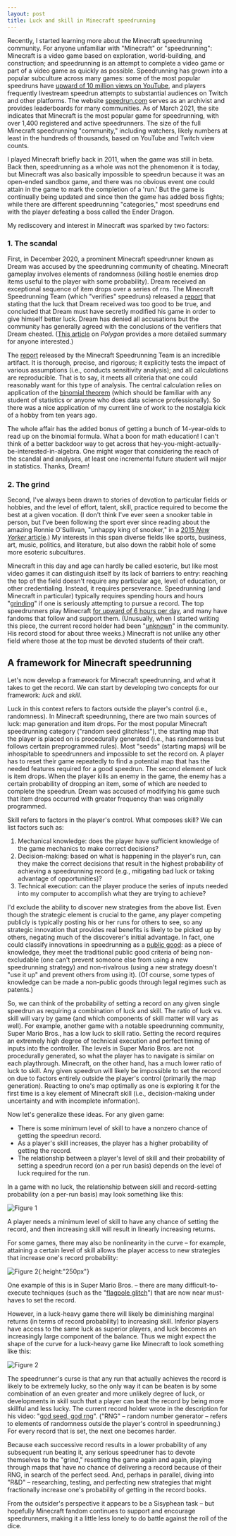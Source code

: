 ```yaml
---
layout: post
title: Luck and skill in Minecraft speedrunning
---
```


Recently, I started learning more about the Minecraft speedrunning community. For anyone unfamiliar with "Minecraft" or "speedrunning": Minecraft is a video game based on exploration, world-building, and construction; and speedrunning is an attempt to complete a video game or part of a video game as quickly as possible. Speedrunning has grown into a popular subculture across many games: some of the most popular speedruns have [upward of 10 million views on YouTube](https://www.youtube.com/watch?v=CFkv6DtKf3w), and players frequently livestream speedrun attempts to substantial audiences on Twitch and other platforms. The website [speedrun.com](www.speedrun.com) serves as an archivist and provides leaderboards for many communities. As of March 2021, the site indicates that  Minecraft is the most popular game for speedrunning, with over 1,400 registered and active speedrunners. The size of the full Minecraft speedrunning "community," including watchers, likely numbers at least in the hundreds of thousands, based on YouTube and Twitch view counts.

I played Minecraft briefly back in 2011, when the game was still in beta. Back then, speedrunning as a whole was not the phenomenon it is today, but Minecraft was also basically impossible to speedrun because it was an open-ended sandbox game, and there was no obvious event one could attain in the game to mark the completion of a 'run.' But the game is continually being updated and since then the game has added boss fights; while there are different speedrunning "categories," most speedruns end with the player defeating a boss called the Ender Dragon.

My rediscovery and interest in Minecraft was sparked by two factors:

### 1. The scandal

First, in December 2020, a prominent Minecraft speedrunner known as Dream was accused by the speedrunning community of cheating. Minecraft gameplay involves elements of randomness (killing hostile enemies drop items useful to the player with some probability). Dream received an exceptional sequence of item drops over a series of rns. The Minecraft Speedrunning Team (which "verifies" speedruns) released a [report](https://mcspeedrun.com/dream.pdf) that stating that the luck that Dream received was too good to be true, and concluded that Dream must have secretly modified his game in order to give himself better luck. Dream has denied all accusations but the community has generally agreed with the conclusions of the verifiers that Dream cheated. ([This article](https://www.polygon.com/2020/12/15/22176341/minecraft-youtube-dream-speedrun-cheating-mod-world-record-piglin) on *Polygon* provides a more detailed summary for anyone interested.)

The [report](https://mcspeedrun.com/dream.pdf) released by the Minecraft Speedrunning Team is an incredible artifact. It is thorough, precise, and rigorous; it explicitly tests the impact of various assumptions (i.e., conducts sensitivity analysis); and all calculations are reproducible. That is to say, it meets all criteria that one could reasonably want for this type of analysis. The central calculation relies on application of the [binomial theorem](https://www.statisticshowto.com/probability-and-statistics/binomial-theorem/binomial-distribution-formula/) (which should be familiar with any student of statistics or anyone who does data science professionally). So there was a nice application of my current line of work to the nostalgia kick of a hobby from ten years ago. 

The whole affair has the added bonus of getting a bunch of 14-year-olds to read up on the binomial formula. What a boon for math education! I can't think of a better backdoor way to get across that hey-you-might-actually-be-interested-in-algebra. One might wager that considering the reach of the scandal and analyses, at least one incremental future student will major in statistics. Thanks, Dream!

### 2. The grind

Second, I've always been drawn to stories of devotion to particular fields or hobbies, and the level of effort, talent, skill, practice required to become the best at a given vocation. (I don't think I've ever seen a snooker table in person, but I've been following the sport ever since reading about the amazing Ronnie O'Sullivan, "unhappy king of snooker," in a [2015 *New Yorker* article](https://www.newyorker.com/magazine/2015/03/30/follow-the-white-ball).) My interests in this span diverse fields like sports, business, art, music, politics, and literature, but also down the rabbit hole of some more esoteric subcultures. 

Minecraft in this day and age can hardly be called esoteric, but like most video games it can distinguish itself by its lack of barriers to entry: reaching the top of the field doesn't require any particular age, level of education, or other credentialing. Instead, it requires perseverance. Speedrunning (and Minecraft in particular) typically requires spending hours and hours "[grinding](https://en.wikipedia.org/wiki/Grinding_(video_games))" if one is seriously attempting to pursue a record. The top speedrunners play Minecraft [for upward of 6 hours per day](https://www.youtube.com/watch?v=XCl-dtcIVOM), and many have fandoms that follow and support them. (Unusually, when I started writing this piece, the current record holder had been "[unknown](https://www.youtube.com/watch?v=8gpazgyj_tE)" in the community. His record stood for about three weeks.)  Minecraft is not unlike any other field where those at the top must be devoted students of their craft.

## A framework for Minecraft speedrunning

Let's now develop a framework for Minecraft speedrunning, and what it takes to get the record. We can start by developing two concepts for our framework: *luck* and *skill*.

Luck in this context refers to factors outside the player's control (i.e., randomness). In Minecraft speedrunning, there are two main sources of luck: map generation and item drops. For the most popular Minecraft speedrunning category ("random seed glitchless"), the starting map that the player is placed on is procedurally generated (i.e., has randomness but follows certain preprogrammed rules). Most "seeds" (starting maps) will be inhospitable to speedrunners and impossible to set the record on. A player has to reset their game repeatedly to find a potential map that has the needed features required for a good speedrun. The second element of luck is item drops. When the player kills an enemy in the game, the enemy has a certain probability of dropping an item, some of which are needed to complete the speedrun. Dream was accused of modifying his game such that item drops occurred with greater frequency than was originally programmed.

Skill refers to factors in the player's control. What composes skill? We can list factors such as:

1. Mechanical knowledge: does the player have sufficient knowledge of the game mechanics to make correct decisions?
1. Decision-making: based on what is happening in the player's run, can they make the correct decisions that result in the highest probability of achieving a speedrunning record (e.g., mitigating bad luck or taking advantage of opportunities)?
1. Technical execution: can the player produce the series of inputs needed into my computer to accomplish what they are trying to achieve?
   
I'd exclude the ability to discover new strategies from the above list. Even though the strategic element is crucial to the game, any player competing publicly is typically posting his or her runs for others to see, so any strategic innovation that provides real benefits is likely to be picked up by others, negating much of the discoverer's initial advantage. In fact, one could classify innovations in speedrunning as a [public good](https://en.wikipedia.org/wiki/Public_good_(economics)): as a piece of knowledge, they meet the traditional public good criteria of being non-excludable (one can't prevent someone else from using a new speedrunning strategy) and non-rivalrous (using a new strategy doesn't "use it up" and prevent others from using it). (Of course, some types of knowledge can be made a non-public goods through legal regimes such as patents.)

So, we can think of the probability of setting a record on any given single speedrun as requiring a combination of luck and skill. The ratio of luck vs. skill will vary by game (and which components of skill matter will vary as well). For example, another game with a notable speedrunning community, Super Mario Bros., has a low luck to skill ratio. Setting the record requires an extremely high degree of technical execution and perfect timing of inputs into the controller. The levels in Super Mario Bros. are not procedurally generated, so what the player has to navigate is similar on each playthrough. Minecraft, on the other hand, has a much lower ratio of luck to skill. Any given speedrun will likely be impossible to set the record on due to factors entirely outside the player's control (primarily the map generation). Reacting to one's map optimally as one is exploring it for the first time is a key element of Minecraft skill (i.e., decision-making under uncertainty and with incomplete information).

Now let's generalize these ideas. For any given game:

- There is some minimum level of skill to have a nonzero chance of getting the speedrun record.
- As a player's skill increases, the player has a higher probability of getting the record.
- The relationship between a player's level of skill and their probability of setting a speedrun record (on a per run basis) depends on the level of luck required for the run.

In a game with no luck, the relationship between skill and record-setting probability (on a per-run basis) may look something like this:

![Figure 1](/images/speedrun/fig1.png)

A player needs a minimum level of skill to have any chance of setting the record, and then increasing skill will result in linearly increasing returns.

For some games, there may also be nonlinearity in the curve – for example, attaining a certain level of skill allows the player access to new strategies that increase one's record probability:

![Figure 2](/images/speedrun/fig2.png){:height:"250px"}

One example of this is in Super Mario Bros. – there are many difficult-to-execute techniques (such as the "[flagpole glitch](https://www.youtube.com/watch?v=oBxBaMW9riw)") that are now near must-haves to set the record.

However, in a luck-heavy game there will likely be diminishing marginal returns (in terms of record probability) to increasing skill. Inferior players have access to the same luck as superior players, and luck becomes an increasingly large component of the balance. Thus we might expect the shape of the curve for a luck-heavy game like Minecraft to look something like this:

![Figure 2](/images/speedrun/fig3.png)

The speedrunner's curse is that any run that actually achieves the record is likely to be extremely lucky, so the only way it can be beaten is by some combination of an even greater and more unlikely degree of luck, or developments in skill such that a player can beat the record by being more skillful and less lucky. The current record holder wrote in the description for his video: "[god seed, god rng](https://www.youtube.com/watch?v=H3m5ZL7Nd2I)". ("RNG" – random number generator – refers to elements of randomness outside the player's control in speedrunning.) For every record that is set, the next one becomes harder.

Because each successive record results in a lower probability of any subsequent run beating it, any serious speedruner has to devote themselves to the "grind," resetting the game again and again, playing through maps that have no chance of delivering a record because of their RNG, in search of the perfect seed. And, perhaps in parallel, diving into "R&D" – researching, testing, and perfecting new strategies that might fractionally increase one's probability of getting in the record books.

From the outsider's perspective it appears to be a Sisyphean task – but hopefully Minecraft fandom continues to support and encourage speedrunners, making it a little less lonely to do battle against the roll of the dice.